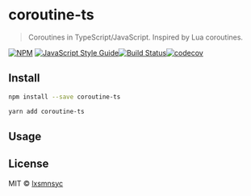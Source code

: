 # coroutine-ts

> Coroutines in TypeScript/JavaScript. Inspired by Lua coroutines.

[![NPM](https://img.shields.io/npm/v/coroutine-ts.svg)](https://www.npmjs.com/package/coroutine-ts) [![JavaScript Style Guide](https://img.shields.io/badge/code_style-airbnb-brightgreen.svg)](https://github.com/airbnb/javascript)[![Build Status](https://travis-ci.com/LXSMNSYC/coroutine-ts.svg?branch=master)](https://travis-ci.com/LXSMNSYC/coroutine-ts)[![codecov](https://codecov.io/gh/LXSMNSYC/coroutine-ts/branch/master/graph/badge.svg)](https://codecov.io/gh/LXSMNSYC/coroutine-ts)

## Install

```bash
npm install --save coroutine-ts
```

```bash
yarn add coroutine-ts
```

## Usage

## License

MIT © [lxsmnsyc](https://github.com/lxsmnsyc)